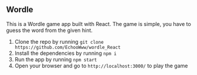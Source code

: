 ## Wordle

This is a Wordle game app built with React. The game is simple, you have to guess the word from the given hint.

1. Clone the repo by running `git clone https://github.com/EchooWww/wordle_React`
2. Install the dependencies by running `npm i`
3. Run the app by running `npm start`
4. Open your browser and go to `http://localhost:3000/` to play the game
